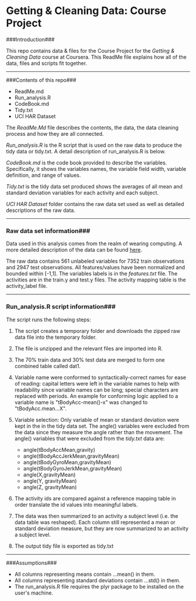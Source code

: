 Getting & Cleaning Data: Course Project
====================================

###Introduction###

This repo contains data & files for the Course Project for the *Getting & Cleaning Data* course at Coursera.  This ReadMe file explains how all of the data, files and scripts fit together.  

----------


###Contents of this repo###

 - ReadMe.md
 - Run_analysis.R
 - CodeBook.md
 - Tidy.txt
 - UCI HAR Dataset

The *ReadMe.Md* file describes the contents, the data, the data cleaning process and how they are all connected.  


*Run_analysis.R* is the R script that is used on the raw data to produce the tidy data or tidy.txt.  A detail description of run_analysis.R is below.


*CodeBook.md* is the code book provided to describe the variables.  Specifically, it shows the variables names, the variable field width, variable definition, and range of values.


*Tidy.txt* is the tidy data set produced shows the averages of all mean and standard deviation variables for each activity and each subject.

*UCI HAR Dataset* folder contains the raw data set used as well as detailed descriptions of the raw data.

----------

### Raw data set information###

Data used in this analysis comes from the realm of wearing computing.  A more detailed description of the data can be found [here][1].

The raw data contains 561 unlabeled variables for 7352 train observations and 2947 test observations.  All features/values have been normalized and bounded within [-1,1].  The variables labels is in the *features.txt* file.  The activities are in the train.y and test.y files.  The activity mapping table is the activity_label file.


----------
### Run_analysis.R script information###

The script runs the following steps:

 1. The script creates a temporary folder and downloads the zipped raw data file into the temporary folder.   

 2. The file is unzipped and the relevant files are imported into R.  

 3. The 70% train data and 30% test data are merged to form one combined  table called dat1.

 4. Variable name were conformed to syntactically-correct names for ease of reading: capital letters were left in the variable names to help with readability since variable names can be long; special characters are replaced with periods.  An example for conforming logic applied to a variable name is "tBodyAcc-mean()-x" was changed to "tBodyAcc.mean...X".
    
 5. Variable selection:  Only variable of mean or standard deviation were kept in the in the tidy data set.  The angle() variables were excluded from the data since they measure the angle rather than the movement.  The angle() variables that were excluded from the *tidy.txt* data are:


    * angle(tBodyAccMean,gravity)
    * angle(tBodyAccJerkMean,gravityMean)
    * angle(tBodyGyroMean,gravityMean)
    * angle(tBodyGyroJerkMean,gravityMean)
    * angle(X,gravityMean) 
    * angle(Y, gravityMean)
    * angle(Z, gravityMean)

 6. The activity ids are compared against a reference mapping table in order translate the id values into meaningful labels.

 7. The data was then summarized to an activity a subject level (i.e. the data table was reshaped).  Each column still represented a mean or standard deviation measure, but they are now summarized to an activity a subject level.

 8. The output tidy file is exported as tidy.txt


----------
###Assumptions###

 * All columns representing means contain ...mean() in them.
 * All columns representing standard deviations contain ...std() in them.
 * The run_analysis.R file requires the plyr package to be installed on the user's machine.

  [1]: http://archive.ics.uci.edu/ml/datasets/Human+Activity+Recognition+Using+Smartphones